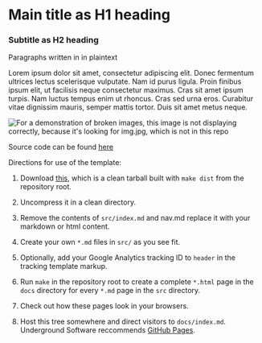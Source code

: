 # Main title as H1 heading
### Subtitle as H2 heading

Paragraphs written in in plaintext

Lorem ipsum dolor sit amet, consectetur adipiscing elit. Donec fermentum ultrices lectus scelerisque vulputate. Nam id purus ligula. Proin finibus ipsum elit, ut facilisis neque consectetur maximus. Cras sit amet ipsum turpis. Nam luctus tempus enim ut rhoncus. Cras sed urna eros. Curabitur vitae dignissim mauris, semper mattis tortor. Duis sit amet metus neque.

![For a demonstration of broken images, this image is not displaying correctly, because it's looking for img.jpg, which is not in this repo](img.jpg)

Source code can be found [here](https://github.com/underground-software/template.underground.software)

Directions for use of the template:

1. Download [this](template.tar.gz), which is a clean tarball built with `make dist` from the repository root.

2. Uncompress it in a clean directory.

3. Remove the contents of `src/index.md` and nav.md replace it with your markdown or html content.

4. Create your own `*.md` files in `src/` as you see fit.

5. Optionally, add your Google Analytics tracking ID to `header` in the tracking template markup.

6. Run `make` in the repository root to create a complete `*.html` page in the `docs` directory for every `*.md` page in the `src` directory.

7. Check out how these pages look in your browsers.

8. Host this tree somewhere and direct visitors to `docs/index.md`. Underground Software reccommends [GitHub Pages](https://pages.github.com/).
